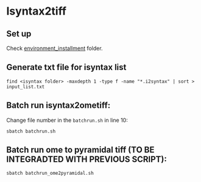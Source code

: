 # Isyntax2tiff

## Set up

Check [environment_installment](./environment_installment/) folder.

## Generate txt file for isyntax list
    find <isyntax folder> -maxdepth 1 -type f -name "*.i2syntax" | sort > input_list.txt

## Batch run isyntax2ometiff:
Change file number in the `batchrun.sh` in line 10:

    sbatch batchrun.sh

## Batch run ome to pyramidal tiff (TO BE INTEGRADTED WITH PREVIOUS SCRIPT):
    sbatch batchrun_ome2pyramidal.sh